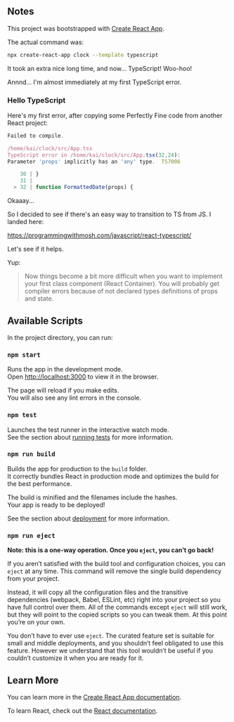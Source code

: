 ## Notes

This project was bootstrapped with [Create React App](https://github.com/facebook/create-react-app).

The actual command was:

```bash
npx create-react-app clock --template typescript 
```

It took an extra nice long time, and now... TypeScript! Woo-hoo!

Annnd... I'm almost immediately at my first TypeScript error.

### Hello TypeScript

Here's my first error, after copying some Perfectly Fine code from another React project:

```javascript
Failed to compile.

/home/kai/clock/src/App.tsx
TypeScript error in /home/kai/clock/src/App.tsx(32,24):
Parameter 'props' implicitly has an 'any' type.  TS7006

    30 | }
    31 |
  > 32 | function FormattedDate(props) {
```

Okaaay...

So I decided to see if there's an easy way to transition to TS from JS. I landed here:

https://programmingwithmosh.com/javascript/react-typescript/

Let's see if it helps.

Yup:

> Now things become a bit more difficult when you want to implement your first class component (React Container). You will probably get compiler errors because of not declared types definitions of props and state.



## Available Scripts

In the project directory, you can run:

### `npm start`

Runs the app in the development mode.<br />
Open [http://localhost:3000](http://localhost:3000) to view it in the browser.

The page will reload if you make edits.<br />
You will also see any lint errors in the console.

### `npm test`

Launches the test runner in the interactive watch mode.<br />
See the section about [running tests](https://facebook.github.io/create-react-app/docs/running-tests) for more information.

### `npm run build`

Builds the app for production to the `build` folder.<br />
It correctly bundles React in production mode and optimizes the build for the best performance.

The build is minified and the filenames include the hashes.<br />
Your app is ready to be deployed!

See the section about [deployment](https://facebook.github.io/create-react-app/docs/deployment) for more information.

### `npm run eject`

**Note: this is a one-way operation. Once you `eject`, you can’t go back!**

If you aren’t satisfied with the build tool and configuration choices, you can `eject` at any time. This command will remove the single build dependency from your project.

Instead, it will copy all the configuration files and the transitive dependencies (webpack, Babel, ESLint, etc) right into your project so you have full control over them. All of the commands except `eject` will still work, but they will point to the copied scripts so you can tweak them. At this point you’re on your own.

You don’t have to ever use `eject`. The curated feature set is suitable for small and middle deployments, and you shouldn’t feel obligated to use this feature. However we understand that this tool wouldn’t be useful if you couldn’t customize it when you are ready for it.

## Learn More

You can learn more in the [Create React App documentation](https://facebook.github.io/create-react-app/docs/getting-started).

To learn React, check out the [React documentation](https://reactjs.org/).
